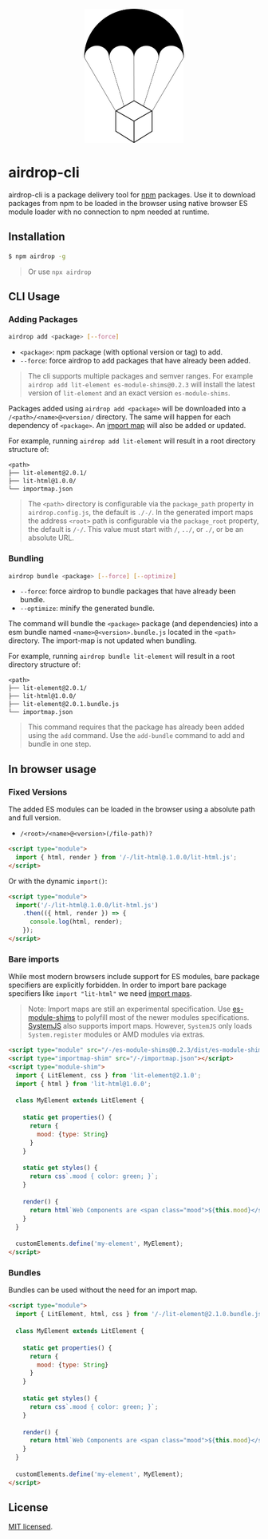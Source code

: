 <p align="center">
  <img src="./airdrop.png" width="200" alt="airdrop Logo" />
</p>

airdrop-cli
===========

airdrop-cli is a package delivery tool for [npm](https://www.npmjs.com/) packages.
Use it to download packages from npm to be loaded in the browser using native browser ES module loader with no connection to npm needed at runtime.

## Installation

```bash
$ npm airdrop -g
```

> Or use `npx airdrop`

## CLI Usage

### Adding Packages

```bash
airdrop add <package> [--force]
```

* `<package>`: npm package (with optional version or tag) to add.
* `--force`: force airdrop to add packages that have already been added.

> The cli supports multiple packages and semver ranges.  For example `airdrop add lit-element es-module-shims@0.2.3` will install the latest version of `lit-element` and an exact version `es-module-shims`.

Packages added using `airdrop add <package>` will be downloaded into a `/<path>/<name>@<version/` directory.  The same will happen for each dependency of `<package>`.  An [import map](https://github.com/WICG/import-maps) will also be added or updated.

For example, running `airdrop add lit-element` will result in a root directory structure of:

```
<path>
├── lit-element@2.0.1/
├── lit-html@1.0.0/
└── importmap.json
```

> The `<path>` directory is configurable via the `package_path` property in `airdrop.config.js`, the default is `./-/`.  In the generated import maps the address `<root>` path is configurable via the `package_root` property, the default is `/-/`.  This value must start with `/`, `../`, or `./`, or be an absolute URL.

### Bundling

```bash
airdrop bundle <package> [--force] [--optimize]
```

* `--force`: force airdrop to bundle packages that have already been bundle.
* `--optimize`: minify the generated bundle.

The command will bundle the `<package>` package (and dependencies) into a esm bundle named `<name>@<version>.bundle.js` located in the `<path>` directory.  The import-map is not updated when bundling.

For example, running `airdrop bundle lit-element` will result in a root directory structure of:

```
<path>
├── lit-element@2.0.1/
├── lit-html@1.0.0/
├── lit-element@2.0.1.bundle.js
└── importmap.json
```

> This command requires that the package has already been added using the `add` command.  Use the `add-bundle` command to add and bundle in one step.

## In browser usage

### Fixed Versions

The added ES modules can be loaded in the browser using a absolute path and full version.

- `/<root>/<name>@<version>(/file-path)?`

```html
<script type="module">
  import { html, render } from '/-/lit-html@.1.0.0/lit-html.js';
</script>
```

Or with the dynamic `import()`:

```html
<script type="module">
  import('/-/lit-html@.1.0.0/lit-html.js')
    .then(({ html, render }) => {
      console.log(html, render);
    });
</script>
```

### Bare imports

While most modern browsers include support for ES modules, bare package specifiers are explicitly forbidden.  In order to import bare package specifiers like `import "lit-html"` we need [import maps](https://github.com/WICG/import-maps).

> Note: Import maps are still an experimental specification.  Use [es-module-shims](https://github.com/guybedford/es-module-shims) to polyfill most of the newer modules specifications.  [SystemJS](https://github.com/systemjs/systemjs) also supports import maps.  However, `SystemJS` only loads `System.register` modules or AMD modules via extras.

```html
<script type="module" src="/-/es-module-shims@0.2.3/dist/es-module-shims.js"></script>
<script type="importmap-shim" src="/-/importmap.json"></script>
<script type="module-shim">
  import { LitElement, css } from 'lit-element@2.1.0';
  import { html } from 'lit-html@1.0.0';

  class MyElement extends LitElement {
  
    static get properties() {
      return {
        mood: {type: String}
      }
    }
    
    static get styles() {
      return css`.mood { color: green; }`;
    }
  
    render() {
      return html`Web Components are <span class="mood">${this.mood}</span>!`;
    }
  }

  customElements.define('my-element', MyElement);
</script>
```

### Bundles

Bundles can be used without the need for an import map.

```html
<script type="module">
  import { LitElement, html, css } from '/-/lit-element@2.1.0.bundle.js';

  class MyElement extends LitElement {
  
    static get properties() {
      return {
        mood: {type: String}
      }
    }
    
    static get styles() {
      return css`.mood { color: green; }`;
    }
  
    render() {
      return html`Web Components are <span class="mood">${this.mood}</span>!`;
    }
  }

  customElements.define('my-element', MyElement);
</script>
```

## License

  [MIT licensed](LICENSE).
